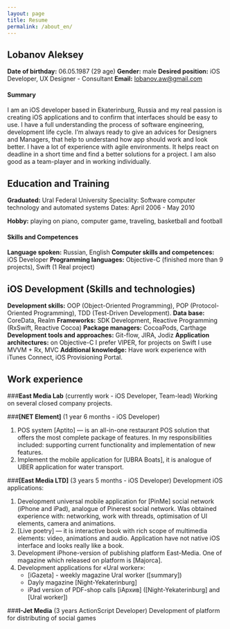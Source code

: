 ```yaml
---
layout: page
title: Resume
permalink: /about_en/
---
```


## Lobanov Aleksey
**Date of birthday:** 06.05.1987 (29 age)
**Gender:** male
**Desired position:** iOS Developer, UX Designer - Consultant 
**Email:** lobanov.aw@gmail.com

#### Summary 
I am an iOS developer based in Ekaterinburg, Russia and my real passion is creating iOS applications and to confirm that interfaces should be easy to use. 
I have a full understanding the process of software engineering, development life cycle. I’m always ready to give an advices for Designers and Managers, that help to understand how app should work and look better.
I have a lot of experience with agile environments. It helps react on deadline in a short time and find a better solutions for a project.
I am also good as a team-player and in working individually. 

## Education and Training
**Graduated:** Ural Federal University
Speciality: Software computer technology and automated systems
Dates: April 2006 - May 2010

**Hobby:** playing on piano, computer game, traveling, basketball and football

#### Skills and Competences
**Language spoken:** Russian, English
**Computer skills and competences:** iOS Developer
**Programming languages:** Objective-C (finished  more than 9 projects), Swift (1 Real project)

## iOS Development (Skills and technologies)
**Development skills:** OOP (Object-Oriented Programming), POP (Protocol-Oriented Programming), TDD (Test-Driven Development).
**Data base:** CoreData, Realm
**Frameworks:** SDK Development, Reactive Programming (RxSwift, Reactive Cocoa)
**Package managers:** CocoaPods, Carthage
**Development tools and approaches:** Git-flow, JIRA, Jodiz
**Application architectures:** on Objective-C I prefer VIPER, for projects on Swift I use MVVM + Rx, MVC
**Additional knowledge:** Have work experience with iTunes Connect, iOS Provisioning Portal.

## Work experience
###**East Media Lab** (currently work - iOS Developer, Team-lead)
Working on several closed company projects.

###**[NET Element]** (1 year 6 months - iOS Developer)
1. POS system [Aptito] — is an all-in-one restaurant POS solution that offers the most complete package of features. In my responsibilities included: supporting current functionality and implementation of new features.
2. Implement the mobile application for [UBRA Boats], it is analogue of UBER application for water transport.

###**[East Media LTD]** (3 years 5 months - iOS Developer)
Development iOS applications:
1. Development universal mobile application for [PinMe] social network (iPhone and iPad), analogue of Pinerest social network. Was obtained experience with: networking, work with threads, optimisation of UI elements, camera and animations.
2. [Live poetry] — it is interactive book with rich scope of multimedia elements: video, animations and audio. Application have not native iOS interface and looks really like a book.
3. Development iPhone-version of publishing platform East-Media. One of magazine which released on platform is [Majorca].
4. Development applications for «Ural worker»:
	- [iGazeta] - weekly magazine Ural worker ([summary])
	- Dayly magazine [Night-Yekaterinburg]
	- iPad version of PDF-shop calls [iАрхив] ([Night-Yekaterinburg] and [Ural worker])

###**I-Jet Media** (3 years ActionScript Developer)
Development of platform for distributing of social games
 
